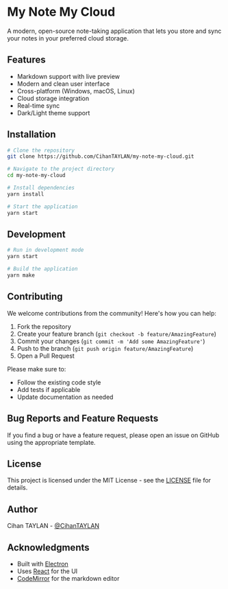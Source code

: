 # My Note My Cloud

A modern, open-source note-taking application that lets you store and sync your notes in your preferred cloud storage.

## Features

- Markdown support with live preview
- Modern and clean user interface
- Cross-platform (Windows, macOS, Linux)
- Cloud storage integration
- Real-time sync
- Dark/Light theme support

## Installation

```bash
# Clone the repository
git clone https://github.com/CihanTAYLAN/my-note-my-cloud.git

# Navigate to the project directory
cd my-note-my-cloud

# Install dependencies
yarn install

# Start the application
yarn start
```

## Development

```bash
# Run in development mode
yarn start

# Build the application
yarn make
```

## Contributing

We welcome contributions from the community! Here's how you can help:

1. Fork the repository
2. Create your feature branch (`git checkout -b feature/AmazingFeature`)
3. Commit your changes (`git commit -m 'Add some AmazingFeature'`)
4. Push to the branch (`git push origin feature/AmazingFeature`)
5. Open a Pull Request

Please make sure to:

- Follow the existing code style
- Add tests if applicable
- Update documentation as needed

## Bug Reports and Feature Requests

If you find a bug or have a feature request, please open an issue on GitHub using the appropriate template.

## License

This project is licensed under the MIT License - see the [LICENSE](LICENSE) file for details.

## Author

Cihan TAYLAN - [@CihanTAYLAN](https://github.com/CihanTAYLAN)

## Acknowledgments

- Built with [Electron](https://www.electronjs.org/)
- Uses [React](https://reactjs.org/) for the UI
- [CodeMirror](https://codemirror.net/) for the markdown editor
